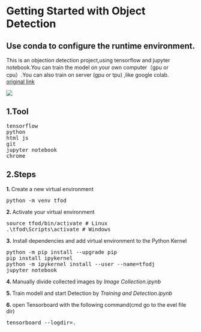 # Getting Started with Object Detection
## Use conda to configure the runtime environment.
This is an objection detection project,using tensorflow and jupyter notebook.You can  train the model on your own computer（gpu or cpu）.You can also train on server (gpu or tpu) ,like google colab.
</br>
<a href="https://github.com/nicknochnack/TFODCourse"> original link </a>

<img src="https://i.imgur.com/WK2hjbN.png">

## 1.Tool 
<pre>
tensorflow
python
html js
git
jupyter notebook
chrome
</pre>

## 2.Steps 
<b> 1. </b> Create a new virtual environment
<pre>
python -m venv tfod
</pre>
<b> 2. </b> Activate your virtual environment
<pre>
source tfod/bin/activate # Linux
.\tfod\Scripts\activate # Windows
</pre>
<b> 3.</b> Install dependencies and add virtual environment to the Python Kernel
<pre>
python -m pip install --upgrade pip
pip install ipykernel
python -m ipykernel install --user --name=tfodj
jupyter notebook
</pre>
<b> 4. </b> Manually divide collected images by <em> Image Collection.ipynb </em>

<b> 5. </b> Train modell and start Detection by <em> Training and Detection.ipynb </em>

<b> 6. </b> open Tensorboard with the following command(cmd go to the evel file dir)
<pre>
tensorboard --logdir=.
</pre>
